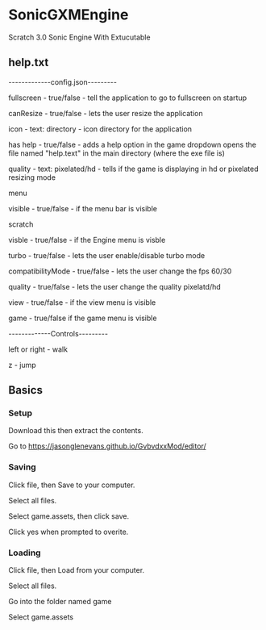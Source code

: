 # SonicGXMEngine
Scratch 3.0 Sonic Engine With Extucutable

## help.txt

-------------config.json---------

fullscreen - true/false - tell the application to go to fullscreen on startup

canResize - true/false - lets the user resize the application

icon - text: directory - icon directory for the application

has help - true/false - adds a help option in the game dropdown opens the file named "help.text" in the main directory (where the exe file is)

quality - text: pixelated/hd - tells if the game is displaying in hd or pixelated resizing mode

menu

visible - true/false - if the menu bar is visible

scratch

visble - true/false - if the Engine menu is visble
 
turbo - true/false - lets the user enable/disable turbo mode

compatibilityMode - true/false - lets the user change the fps 60/30

quality - true/false - lets the user change the quality pixelatd/hd


view - true/false - if the view menu is visible

game - true/false if the game menu is visible


-------------Controls---------

left or right - walk

z - jump


## Basics

### Setup

Download this then extract the contents.

Go to https://jasonglenevans.github.io/GvbvdxxMod/editor/

### Saving

Click file, then Save to your computer.

Select all files.

Select game.assets, then click save.

Click yes when prompted to overite.

### Loading

Click file, then Load from your computer.

Select all files.

Go into the folder named game

Select game.assets
